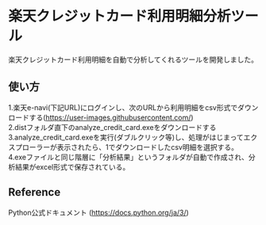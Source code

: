 # 楽天クレジットカード利用明細分析ツール
楽天クレジットカード利用明細を自動で分析してくれるツールを開発しました。

## 使い方
1.楽天e-navi(下記URL)にログインし、次のURLから利用明細をcsv形式でダウンロードする(https://user-images.githubusercontent.com/)  
2.distフォルダ直下のanalyze_credit_card.exeをダウンロードする  
3.analyze_credit_card.exeを実行(ダブルクリック等)し、処理がはじまってエクスプローラーが表示されたら、1でダウンロードしたcsv明細を選択する。  
4.exeファイルと同じ階層に「分析結果」というフォルダが自動で作成され、分析結果がexcel形式で保存されている。  

## Reference
Python公式ドキュメント                                                 (https://docs.python.org/ja/3/)  
